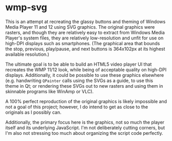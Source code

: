 
# wmp-svg

This is an attempt at recreating the glassy buttons and theming of Windows Media Player 11 and 12 using SVG graphics. The original graphics were rasters, and though they are relatively easy to extract from Windows Media Player's system files, they are relatively low-resolution and unfit for use on high-DPI displays such as smartphones. (The graphical area that bounds the stop, previous, play/pause, and next buttons is 364x102px at its highest available resolution.)

The ultimate goal is to be able to build an HTML5 video player UI that recreates the WMP 11/12 look, while being of acceptable quality on high-DPI displays. Additionally, it could be possible to use these graphics elsewhere (e.g. handwriting `QPainter` calls using the SVGs as a guide, to use this theme in Qt; or rendering these SVGs out to new rasters and using them in skinnable programs like WinAmp or VLC).

A 100% perfect reproduction of the original graphics is likely impossible and not a goal of this project; however, I do intend to get as close to the originals as I possibly can.

Additionally, the primary focus here is the graphics, not so much the player itself and its underlying JavaScript. I'm not deliberately cutting corners, but I'm also not stressing too much about organizing the script code perfectly.